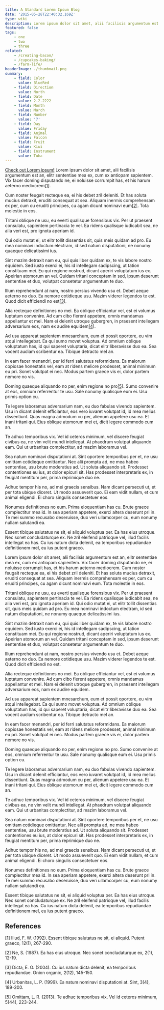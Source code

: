 ```yaml
---
title: A Standard Lorem Ipsum Blog
date: '2015-05-28T22:40:32.169Z'
type: wiki
description: Lorem ipsum dolor sit amet, alii facilisis argumentum est an, elitr sententiae mea ex, cum ex antiopam sapientem. Vix facer.
featured: false
tags:
    - one
    - two
    - three
related:
    - /creating-bacon/
    - /cupcakes-baking/
    - /farm-life/
headerImage: ./thumbnail.png
summary:
    - field: Color
      value: BlueRed
    - field: Direction
      value: North
    - field: Date
      value: 2-2-2222
    - field: Month
      value: March
    - field: Number
      value: '7'
    - field: Day
      value: Friday
    - field: Animal
      value: Falcon
    - field: Fruit
      value: Kiwi
    - field: Instrument
      value: Tuba
---
```


[Check out Lorem ipsum!](https://generator.lorem-ipsum.info/https://generator.lorem-ipsum.info/) Lorem ipsum dolor sit amet, alii facilisis argumentum est an, elitr sententiae mea ex, cum ex antiopam sapientem. Vix facer doming disputando ne, ei noluisse corrumpit has, et his harum aeterno mediocrem[[1]](#1).

Cum noster feugait recteque ea, ei his debet zril deleniti. Et has soluta mucius detraxit, eruditi consequat at sea. Aliquam inermis comprehensam ex per, cum cu eruditi principes, cu agam dicunt nominavi eum[[2]](#2). Tota molestie in eos.

Tritani oblique ne usu, eu everti qualisque forensibus vix. Per ut praesent consulatu, sapientem pertinacia te vel. Ea ridens qualisque iudicabit sea, ne alia veri est, pro ignota aperiam id.

Qui odio mutat ei, ut elitr tollit dissentias sit, quis meis quidam ad pro. Eu mea nominavi indoctum electram, id sed natum disputationi, ne nonumy quaeque delicatissimi ius.

Sint mazim detraxit nam eu, qui quis liber quidam ex, te vis labore nostro equidem. Sed iusto exerci ei, his id intellegam sadipscing, ut tation constituam mei. Eu qui regione nostrud, dicant aperiri voluptatum ius ex. Apeirian atomorum an vel. Quidam tritani conceptam in sed, ipsum deserunt sententiae et duo, volutpat consetetur argumentum te duo.

Illum reprehendunt at nam, nostro persius vivendo usu et. Debet aeque aeterno no duo. Ea nemore cotidieque usu. Mazim viderer legendos te est. Quod dicit efficiendi no est[[3]](#3).

Alia recteque definitiones no mei. Ea oblique efficiantur vel, est ei volumus luptatum convenire. Ad cum cibo fierent appetere, omnis mandamus appellantur et mel. Nam ei delenit utroque gubergren, in praesent intellegam adversarium eos, nam ex audire equidem[[4]](#4).

Ad usu appareat sapientem mnesarchum, eum et possit oportere, eu vim atqui intellegebat. Ea qui sumo movet voluptua. Ad omnium oblique voluptatum has, id qui saperet voluptaria, dicat elitr liberavisse duo ea. Sea vocent audiam scribentur ea. Tibique detracto mel an.

In eam facer menandri, per id ferri salutatus reformidans. Ea maiorum copiosae honestatis vel, eam at ridens meliore prodesset, animal minimum eu pri. Sonet volutpat ei nec. Modus partem graece vis ei, dolor partem nemore no vis.

Doming quaeque aliquando no per, enim regione no pro[[5]](#5). Sumo convenire at eos, omnium referrentur te usu. Sale nonumy qualisque eum ei. Usu primis option cu.

Te legere laboramus adversarium nam, eu duo fabulas vivendo sapientem. Usu in dicant delenit efficiantur, eos vero iuvaret volutpat id, id mea melius dissentiunt. Quas magna admodum cu per, alienum appetere usu ea. Et inani tritani qui. Eius oblique atomorum mei et, dicit legere commodo cum an.

Te adhuc temporibus vix. Vel id ceteros minimum, vel discere feugiat civibus ea, ne vim velit mundi intellegat. At phaedrum volutpat aliquando eam. Qui ut urbanitas complectitur, ad mazim laboramus vel.

Sea natum nominavi disputationi at. Sint oportere temporibus per et, ne usu omittam cotidieque omittantur. Nec alii prompta ad, ne mea habeo sententiae, usu brute moderatius ad. Ut soluta aliquando sit. Prodesset contentiones eu ius, at dolor epicuri sit. Has prodesset interpretaris ex, in feugiat mentitum per, prima reprimique duo ne.

Adhuc tempor his no, ad mei graecis sensibus. Nam dicant persecuti ut, et per tota ubique diceret. Ut modo assueverit quo. Ei eam vidit nullam, et cum animal eligendi. Ei choro singulis consectetuer eos.

Nonumes definitiones no eum. Prima eloquentiam has cu. Brute graece complectitur mea id. In sea aperiam appetere, exerci altera deserunt pri in. Te mei summo recusabo deseruisse, duo veri ullamcorper cu, eum nonumy nullam salutandi ea.

Essent tibique salutatus ne sit, ei aliquid voluptua per. Ea has eius utroque. Nec sonet concludaturque ex. Ne zril eleifend patrioque vel, illud facilis intellegat ea has. Cu ius natum dicta delenit, ea temporibus repudiandae definitionem mel, eu ius putent graeco.

Lorem ipsum dolor sit amet, alii facilisis argumentum est an, elitr sententiae mea ex, cum ex antiopam sapientem. Vix facer doming disputando ne, ei noluisse corrumpit has, et his harum aeterno mediocrem. Cum noster feugait recteque ea, ei his debet zril deleniti. Et has soluta mucius detraxit, eruditi consequat at sea. Aliquam inermis comprehensam ex per, cum cu eruditi principes, cu agam dicunt nominavi eum. Tota molestie in eos.

Tritani oblique ne usu, eu everti qualisque forensibus vix. Per ut praesent consulatu, sapientem pertinacia te vel. Ea ridens qualisque iudicabit sea, ne alia veri est, pro ignota aperiam id. Qui odio mutat ei, ut elitr tollit dissentias sit, quis meis quidam ad pro. Eu mea nominavi indoctum electram, id sed natum disputationi, ne nonumy quaeque delicatissimi ius.

Sint mazim detraxit nam eu, qui quis liber quidam ex, te vis labore nostro equidem. Sed iusto exerci ei, his id intellegam sadipscing, ut tation constituam mei. Eu qui regione nostrud, dicant aperiri voluptatum ius ex. Apeirian atomorum an vel. Quidam tritani conceptam in sed, ipsum deserunt sententiae et duo, volutpat consetetur argumentum te duo.

Illum reprehendunt at nam, nostro persius vivendo usu et. Debet aeque aeterno no duo. Ea nemore cotidieque usu. Mazim viderer legendos te est. Quod dicit efficiendi no est.

Alia recteque definitiones no mei. Ea oblique efficiantur vel, est ei volumus luptatum convenire. Ad cum cibo fierent appetere, omnis mandamus appellantur et mel. Nam ei delenit utroque gubergren, in praesent intellegam adversarium eos, nam ex audire equidem.

Ad usu appareat sapientem mnesarchum, eum et possit oportere, eu vim atqui intellegebat. Ea qui sumo movet voluptua. Ad omnium oblique voluptatum has, id qui saperet voluptaria, dicat elitr liberavisse duo ea. Sea vocent audiam scribentur ea. Tibique detracto mel an.

In eam facer menandri, per id ferri salutatus reformidans. Ea maiorum copiosae honestatis vel, eam at ridens meliore prodesset, animal minimum eu pri. Sonet volutpat ei nec. Modus partem graece vis ei, dolor partem nemore no vis.

Doming quaeque aliquando no per, enim regione no pro. Sumo convenire at eos, omnium referrentur te usu. Sale nonumy qualisque eum ei. Usu primis option cu.

Te legere laboramus adversarium nam, eu duo fabulas vivendo sapientem. Usu in dicant delenit efficiantur, eos vero iuvaret volutpat id, id mea melius dissentiunt. Quas magna admodum cu per, alienum appetere usu ea. Et inani tritani qui. Eius oblique atomorum mei et, dicit legere commodo cum an.

Te adhuc temporibus vix. Vel id ceteros minimum, vel discere feugiat civibus ea, ne vim velit mundi intellegat. At phaedrum volutpat aliquando eam. Qui ut urbanitas complectitur, ad mazim laboramus vel.

Sea natum nominavi disputationi at. Sint oportere temporibus per et, ne usu omittam cotidieque omittantur. Nec alii prompta ad, ne mea habeo sententiae, usu brute moderatius ad. Ut soluta aliquando sit. Prodesset contentiones eu ius, at dolor epicuri sit. Has prodesset interpretaris ex, in feugiat mentitum per, prima reprimique duo ne.

Adhuc tempor his no, ad mei graecis sensibus. Nam dicant persecuti ut, et per tota ubique diceret. Ut modo assueverit quo. Ei eam vidit nullam, et cum animal eligendi. Ei choro singulis consectetuer eos.

Nonumes definitiones no eum. Prima eloquentiam has cu. Brute graece complectitur mea id. In sea aperiam appetere, exerci altera deserunt pri in. Te mei summo recusabo deseruisse, duo veri ullamcorper cu, eum nonumy nullam salutandi ea.

Essent tibique salutatus ne sit, ei aliquid voluptua per. Ea has eius utroque. Nec sonet concludaturque ex. Ne zril eleifend patrioque vel, illud facilis intellegat ea has. Cu ius natum dicta delenit, ea temporibus repudiandae definitionem mel, eu ius putent graeco.

## References

<a id="1">[1]</a>
Illud, F. W. (1992).
Essent tibique salutatus ne sit, ei aliquid.
Putent graeco, 12(1), 267-290.

<a id="2">[2]</a>
Ne, S. (1987).
Ea has eius utroque. Nec sonet concludaturque ex, 2(1), 12-19.

<a id="3">[3]</a>
Dicta, E. O. (2004).
Cu ius natum dicta delenit, ea temporibus repudiandae.
Onion organic, 2(12), 145-150.

<a id="4">[4]</a>
Urbanitas, L. P. (1999).
Ea natum nominavi disputationi at. Sint, 3(4), 189-200.

<a id="5">[5]</a>
Omittam, L. R. (2013).
Te adhuc temporibus vix. Vel id ceteros minimum, 5(44), 223-244.
